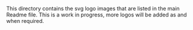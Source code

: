 This directory contains the svg logo images that are listed in the main Readme file. This is a work in progress, more logos will be added as and when required.
